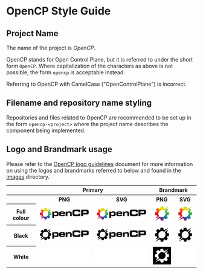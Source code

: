 # OpenCP Style Guide

## Project Name

The name of the project is *OpenCP*.

OpenCP stands for Open Control Plane, but it is referred to under the short form `OpenCP`. Where capitalization of the characters as above is not possible, the form `opencp` is acceptable instead.

Referring to OpenCP with CamelCase ("OpenControlPlane") is incorrect.

## Filename and repository name styling

Repositories and files related to OpenCP are recommended to be set up in the form `opencp-<project>` where the project name describes the component being implemented.

## Logo and Brandmark usage

Please refer to the [OpenCP logo guidelines](./OpenCP%20logo%20guidelines.pdf) document for more information on using the logos and brandmarks referred to below and found in the [images](./images/) directory.

<table>
    <tr>
      <th></th>
      <th colspan="2">Primary</th>
      <th colspan="2">Brandmark</th>
    </tr>
    <tr>
      <th></th>
      <th>PNG</th>
      <th>SVG</th>
      <th>PNG</th>
      <th>SVG</th>
    </tr>
    <tr>
      <th>Full colour</th>
      <td><img src="./images/Logo/PNG/OpenCP-Logo-Colour.png" width="180"></td>
      <td><img src="./images/Logo/SVG/OpenCP-Logo-Colour.svg" width="180"></td>
      <td><img src="./images/Brandmark/PNG/OpenCP-Brandmark-Colour.png" width="54"></td>
      <td><img src="./images/Brandmark/SVG/OpenCP-Brandmark-Colour.svg" width="54"></td>
    </tr>
    <tr>
      <th>Black</th>
      <td><img src="./images/Logo/PNG/OpenCP-Logo-Black.png" width="180"></td>
      <td><img src="./images/Logo/SVG/OpenCP-Logo-Black.svg" width="180"></td>
      <td><img src="./images/Brandmark/PNG/OpenCP-Brandmark-Black.png" width="54"></td>
      <td><img src="./images/Brandmark/SVG/OpenCP-Brandmark-Black.svg" width="54"></td>
    </tr>
    <tr>
      <th>White</th>
      <td><img src="./images/Logo/PNG/OpenCP-Logo-White.png" width="180"></td>
      <td><img src="./images/Logo/SVG/OpenCP-Logo-White.svg" width="180"></td>
      <td><img src="./images/Brandmark/PNG/OpenCP-Brandmark-White.png" width="54"></td>
      <td><img src="./images/Brandmark/SVG/OpenCP-Brandmark-White.svg" width="54"></td>
    </tr>
</table>
